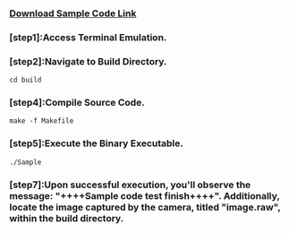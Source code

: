 ### [Download Sample Code Link](https://download.technexion.com/vizionsdk/) 

### [step1]:Access Terminal Emulation.

### [step2]:Navigate to Build Directory.
```shell
cd build
```

### [step4]:Compile Source Code.
```shell
make -f Makefile
```

### [step5]:Execute the Binary Executable.
```shell
./Sample
```

### [step7]:Upon successful execution, you'll observe the message: "++++Sample code test finish++++". Additionally, locate the image captured by the camera, titled "image.raw", within the build directory.